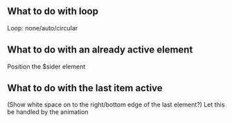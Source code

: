 ## What to do with loop
Loop: none/auto/circular

## What to do with an already active element
Position the $sider element

## What to do with the last item active
(Show white space on to the right/bottom edge of the last element?)
Let this be handled by the animation